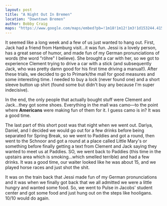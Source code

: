 ```yaml
---
layout: post
title: "A Night Out In Bremen"
location: "Downtown Bremen"
author: Bobby Craig
maps: "https://www.google.com/maps/embed?pb=!1m18!1m12!1m3!1d153244.41592589748!2d8.596204040652324!3d53.12017489544124!2m3!1f0!2f0!3f0!3m2!1i1024!2i768!4f13.1!3m3!1m2!1s0x47b128100ceee335%3A0xc2e8885cf937df51!2sBremen%2C+Germany!5e0!3m2!1sen!2sus!4v1486819410759"
---
```


<p>It seemed like a long week and a few of us just wanted to hang out. First, Jack had a friend from Hamburg visit...it was fun. Jessi is a lovely person, has a great sense of humor, and made fun of my German pronunciations of words (the word "röhre" I believe). She brought a car with her, so we got to experience Clement trying to drive a car with a stick (and subsequently Jack, who was pretty damn good for his first time driving a manual!). After these trials, we decided to go to Primark/the mall for good measures and some interesting time. I needed to buy a lock (never found one) and a short sleeve button up shirt (found some but didn't buy any because I'm super indecisive).</p>

<p>In the end, the only people that actually bought stuff were Clement and Jack...they got some shoes. Everything in the mall was camo&mdash;to the point where <strong>Americans</strong> were making fun of them for it. I guess camo is in? It was a good time.</p>

<p>The last part of this short post was that night when we went out. Dariya, Daniel, and I decided we would go out for a few drinks before being separated for Spring Break, so we went to Paddies and got a round, then went to the Schnoor and got a round at a place called Little Mary's or something before finally getting a text from Clement and Jack saying they wanted to meet us at Paddies. SO, we went back to Paddies (this time in the upstairs area which is smoking...which smelled terrible) and had a few drinks. It was a good time, our waiter looked like he was about 15, and we played horse races and just shot the shit.</p>

<p>It was on the train back that Jessi made fun of my German pronunciations and it was when we finally got back that we all admitted we were a little hungry and wanted some food. So, we went to Pulse in Jacobs' student center and got some food and just hung out on the steps like hooligans. 10/10 would do again.</p>
